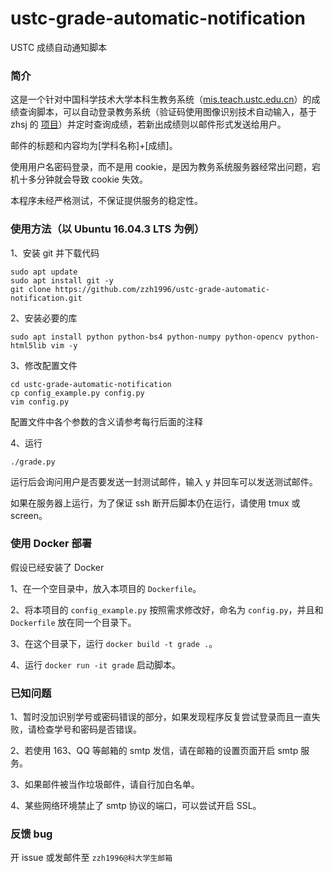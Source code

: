# ustc-grade-automatic-notification

USTC 成绩自动通知脚本

### 简介

这是一个针对中国科学技术大学本科生教务系统（[mis.teach.ustc.edu.cn](http://mis.teach.ustc.edu.cn/)）的成绩查询脚本，可以自动登录教务系统（验证码使用图像识别技术自动输入，基于 zhsj 的 [项目](https://github.com/zhsj/ustcmis)）并定时查询成绩，若新出成绩则以邮件形式发送给用户。

邮件的标题和内容均为[学科名称]+[成绩]。

使用用户名密码登录，而不是用 cookie，是因为教务系统服务器经常出问题，宕机十多分钟就会导致 cookie 失效。

本程序未经严格测试，不保证提供服务的稳定性。

### 使用方法（以 Ubuntu 16.04.3 LTS 为例）

1、安装 git 并下载代码

```shell
sudo apt update
sudo apt install git -y
git clone https://github.com/zzh1996/ustc-grade-automatic-notification.git
```

2、安装必要的库

```shell
sudo apt install python python-bs4 python-numpy python-opencv python-html5lib vim -y
```

3、修改配置文件

```shell
cd ustc-grade-automatic-notification
cp config_example.py config.py
vim config.py
```

配置文件中各个参数的含义请参考每行后面的注释

4、运行

```
./grade.py
```

运行后会询问用户是否要发送一封测试邮件，输入 y 并回车可以发送测试邮件。

如果在服务器上运行，为了保证 ssh 断开后脚本仍在运行，请使用 tmux 或 screen。

### 使用 Docker 部署

假设已经安装了 Docker

1、在一个空目录中，放入本项目的 `Dockerfile`。

2、将本项目的 `config_example.py` 按照需求修改好，命名为 `config.py`，并且和 `Dockerfile` 放在同一个目录下。

3、在这个目录下，运行 `docker build -t grade .`。

4、运行 `docker run -it grade` 启动脚本。

### 已知问题

1、暂时没加识别学号或密码错误的部分，如果发现程序反复尝试登录而且一直失败，请检查学号和密码是否错误。

2、若使用 163、QQ 等邮箱的 smtp 发信，请在邮箱的设置页面开启 smtp 服务。

3、如果邮件被当作垃圾邮件，请自行加白名单。

4、某些网络环境禁止了 smtp 协议的端口，可以尝试开启 SSL。

### 反馈 bug

开 issue 或发邮件至 `zzh1996@科大学生邮箱`
